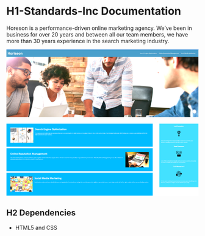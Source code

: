 # H1-Standards-Inc Documentation

Horeson is a performance-driven online marketing agency. We’ve been in business for over 20 years and between all our team members, we have more than 30 years experience in the search marketing industry.

![my screenshot](https://github.com/NickFS/H1-Standards-Inc/blob/master/Develop/assets/images/Horiseon-1.PNG)

![my screenshot](https://github.com/NickFS/H1-Standards-Inc/blob/master/Develop/assets/images/Horiseon-2.PNG)


## H2 Dependencies
* HTML5 and CSS

